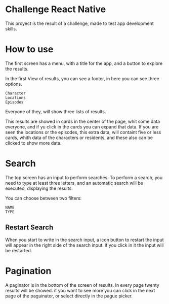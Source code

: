 # Challenge React Native 
This proyect is the result of a challenge, made to test app development skills.

# How to use
The first screen has a menu, with a title for the app, and a button to explore the results.


In the first View of results, you can see a footer, in here you can see three options. 

	Character
	Locations
	Episodes

Everyone of they, will show three lists of results. 

This results are showed in cards in the center of the page, whit some data everyone, and if yu click in the cards you can expand that data.
If you are seen the locations or the episodes, this extra data, will containt five or less cards, whith data of the characters or residents, 
and these also can be clicked to show more data.

# Search 
The top screen has an input to perform searches. 
To perform a search, you need to type at least three letters, and an automatic search will be executed, displaying the results.

You can choose between two filters: 
	
	NAME
	TYPE

## Restart Search
When you start to write in the search input, a icon button to restart the input will appear in the right side of the search input.
if you click in it the input will be restarted.

# Pagination
A paginator is in the bottom of the screen of results. 
In every page twenty results will be showed. 
if you want to see more you can click in the next page of the paguinator, or select directly in the pague picker.
